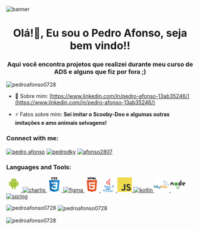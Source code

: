 
![banner](https://camo.githubusercontent.com/f1c0fc76d120f760664938edd8e1818f9d407b03f8ce7d306e12094d8853b6a0/687474703a2f2f692e696d6775722e636f6d2f6337476d414a662e706e67)

<h1 align="center">Olá!👋, Eu sou o Pedro Afonso, seja bem vindo!!</h1>
<h3 align="center">Aqui você encontra projetos que realizei durante meu curso de ADS e alguns que fiz por fora ;)</h3>

<p align="left"> <img src="https://komarev.com/ghpvc/?username=pedroafonso0728&label=Profile%20views&color=0e75b6&style=flat" alt="pedroafonso0728" /> </p>

- 📄 Sobre mim: [https://www.linkedin.com/in/pedro-afonso-13ab35246/](https://www.linkedin.com/in/pedro-afonso-13ab35246/)

- ⚡ Fatos sobre mim: **Sei imitar o Scooby-Doo e algumas outras imitações e amo animais selvagens!**

<h3 align="left">Connect with me:</h3>
<p align="left">
<a href="https://linkedin.com/in/pedro afonso" target="blank"><img align="center" src="https://raw.githubusercontent.com/rahuldkjain/github-profile-readme-generator/master/src/images/icons/Social/linked-in-alt.svg" alt="pedro afonso" height="30" width="40" /></a>
<a href="https://instagram.com/pedrodky" target="blank"><img align="center" src="https://raw.githubusercontent.com/rahuldkjain/github-profile-readme-generator/master/src/images/icons/Social/instagram.svg" alt="pedrodky" height="30" width="40" /></a>
<a href="https://discord.gg/afonso2807" target="blank"><img align="center" src="https://raw.githubusercontent.com/rahuldkjain/github-profile-readme-generator/master/src/images/icons/Social/discord.svg" alt="afonso2807" height="30" width="40" /></a>
</p>

<h3 align="left">Languages and Tools:</h3>
<p align="left"> <a href="https://developer.android.com" target="_blank" rel="noreferrer"> <img src="https://raw.githubusercontent.com/devicons/devicon/master/icons/android/android-original-wordmark.svg" alt="android" width="40" height="40"/> </a> <a href="https://www.chartjs.org" target="_blank" rel="noreferrer"> <img src="https://www.chartjs.org/media/logo-title.svg" alt="chartjs" width="40" height="40"/> </a> <a href="https://www.w3schools.com/css/" target="_blank" rel="noreferrer"> <img src="https://raw.githubusercontent.com/devicons/devicon/master/icons/css3/css3-original-wordmark.svg" alt="css3" width="40" height="40"/> </a> <a href="https://www.figma.com/" target="_blank" rel="noreferrer"> <img src="https://www.vectorlogo.zone/logos/figma/figma-icon.svg" alt="figma" width="40" height="40"/> </a> <a href="https://www.w3.org/html/" target="_blank" rel="noreferrer"> <img src="https://raw.githubusercontent.com/devicons/devicon/master/icons/html5/html5-original-wordmark.svg" alt="html5" width="40" height="40"/> </a> <a href="https://www.java.com" target="_blank" rel="noreferrer"> <img src="https://raw.githubusercontent.com/devicons/devicon/master/icons/java/java-original.svg" alt="java" width="40" height="40"/> </a> <a href="https://developer.mozilla.org/en-US/docs/Web/JavaScript" target="_blank" rel="noreferrer"> <img src="https://raw.githubusercontent.com/devicons/devicon/master/icons/javascript/javascript-original.svg" alt="javascript" width="40" height="40"/> </a> <a href="https://kotlinlang.org" target="_blank" rel="noreferrer"> <img src="https://www.vectorlogo.zone/logos/kotlinlang/kotlinlang-icon.svg" alt="kotlin" width="40" height="40"/> </a> <a href="https://www.mysql.com/" target="_blank" rel="noreferrer"> <img src="https://raw.githubusercontent.com/devicons/devicon/master/icons/mysql/mysql-original-wordmark.svg" alt="mysql" width="40" height="40"/> </a> <a href="https://nodejs.org" target="_blank" rel="noreferrer"> <img src="https://raw.githubusercontent.com/devicons/devicon/master/icons/nodejs/nodejs-original-wordmark.svg" alt="nodejs" width="40" height="40"/> </a> <a href="https://spring.io/" target="_blank" rel="noreferrer"> <img src="https://www.vectorlogo.zone/logos/springio/springio-icon.svg" alt="spring" width="40" height="40"/> </a> </p>

<p><img align="left" src="https://github-readme-stats.vercel.app/api/top-langs?username=pedroafonso0728&show_icons=true&theme=dark&locale=en&layout=compact" alt="pedroafonso0728" /></p>

<p>&nbsp;<img align="center" src="https://github-readme-stats.vercel.app/api?username=pedroafonso0728&show_icons=true&theme=dark&locale=en" alt="pedroafonso0728" /></p>

<p><img align="center" src="https://github-readme-streak-stats.herokuapp.com/?user=pedroafonso0728&theme=dark" alt="pedroafonso0728" /></p>
